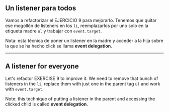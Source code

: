 ## Un listener para todos

Vamos a refactorizar el EJERCICIO 9 para mejorarlo. Tenemos que quitar ese mogollón de listeners en los ``li``, reemplazarlos por uno solo en la etiqueta madre ``ul`` y trabajar con ``event.target``.

Nota: esta técnica de poner un listener en la madre y acceder a la hija sobre la que se ha hecho click se llama **event delegation**.

---

## A listener for everyone

Let's refactor EXERCISE 9 to improve it. We need to remove that bunch of listeners in the ``li``, replace them with just one in the parent tag ``ul`` and work with ``event.target``.

Note: this technique of putting a listener in the parent and accessing the clicked child is called **event delegation**.

